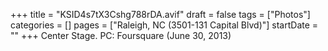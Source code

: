 +++
title = "KSID4s7tX3Cshg788rDA.avif"
draft = false
tags = ["Photos"]
categories = []
pages = ["Raleigh, NC (3501-131 Capital Blvd)"]
startDate = ""
+++
Center Stage. PC: Foursquare (June 30, 2013)
